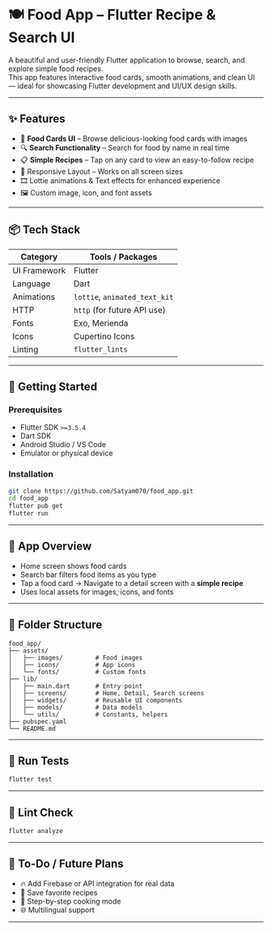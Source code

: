 # 🍽️ Food App – Flutter Recipe & Search UI

A beautiful and user-friendly Flutter application to browse, search, and explore simple food recipes.  
This app features interactive food cards, smooth animations, and clean UI — ideal for showcasing Flutter development and UI/UX design skills.

---

## ✨ Features

- 🥗 **Food Cards UI** – Browse delicious-looking food cards with images
- 🔍 **Search Functionality** – Search for food by name in real time
- 📋 **Simple Recipes** – Tap on any card to view an easy-to-follow recipe
- 📱 Responsive Layout – Works on all screen sizes
- 🎞️ Lottie animations & Text effects for enhanced experience
- 🖼️ Custom image, icon, and font assets

---

## 📦 Tech Stack

| Category     | Tools / Packages              |
| ------------ | ----------------------------- |
| UI Framework | Flutter                       |
| Language     | Dart                          |
| Animations   | `lottie`, `animated_text_kit` |
| HTTP         | `http` (for future API use)   |
| Fonts        | Exo, Merienda                 |
| Icons        | Cupertino Icons               |
| Linting      | `flutter_lints`               |

---

## 🚀 Getting Started

### Prerequisites

* Flutter SDK `>=3.5.4`
* Dart SDK
* Android Studio / VS Code
* Emulator or physical device

### Installation

```bash
git clone https://github.com/Satyam070/food_app.git
cd food_app
flutter pub get
flutter run
```

---

## 🔎 App Overview

* Home screen shows food cards
* Search bar filters food items as you type
* Tap a food card → Navigate to a detail screen with a **simple recipe**
* Uses local assets for images, icons, and fonts

---

## 📂 Folder Structure

```
food_app/
├── assets/
│   ├── images/         # Food images
│   ├── icons/          # App icons
│   └── fonts/          # Custom fonts
├── lib/
│   ├── main.dart       # Entry point
│   ├── screens/        # Home, Detail, Search screens
│   ├── widgets/        # Reusable UI components
│   ├── models/         # Data models
│   └── utils/          # Constants, helpers
├── pubspec.yaml
└── README.md
```

---

## 🧪 Run Tests

```bash
flutter test
```

---

## 🧹 Lint Check

```bash
flutter analyze
```

---

## 📌 To-Do / Future Plans

* 🔥 Add Firebase or API integration for real data
* 🧾 Save favorite recipes
* 🍳 Step-by-step cooking mode
* 🌐 Multilingual support

---